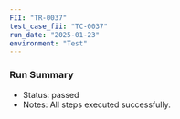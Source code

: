 ```yaml
---
FII: "TR-0037"
test_case_fii: "TC-0037"
run_date: "2025-01-23"
environment: "Test"
---
```


### Run Summary
- Status: passed
- Notes: All steps executed successfully.